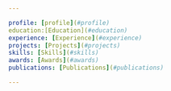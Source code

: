 ```yaml
---

profile: [profile](#profile)
education:[Education](#education)
experience: [Experience](#experience)
projects: [Projects](#projects)
skills: [Skills](#skills)
awards: [Awards](#awards)
publications: [Publications](#publications)

---
```

